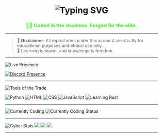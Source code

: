 <h1 align="center">
  <img src="https://readme-typing-svg.demolab.com?font=Fira+Code&size=30&pause=1000&color=00FF00&vCenter=true&multiline=true&width=600&lines=Hey+%F0%9F%91%8B%2C+I'm+Prodigy.;I+Create+The+Best+Selfbots." alt="Typing SVG" />
</h1>

<h3 align="center" style="color: #39ff14;">👨‍💻 Coded in the shadows. Forged for the elite.</h3>

---

> 🚨 **Disclaimer:** All repositories under this account are strictly for educational purposes and ethical use only.  
> 🧠 Learning is power, and knowledge is freedom.

---

<!-- 🎮 Live Presence -->
<img src="https://readme-typing-svg.demolab.com?font=Fira+Code&size=20&pause=1000&color=00FF00&width=600&lines=🎮+Live+Presence" alt="Live Presence" />

[![Discord Presence](https://lanyard.cnrad.dev/api/1396883973543559229?idleMessage=Working%20On%20Illuminati&bg=1a&theme=dark)](https://discord.com/users/1396883973543559229)

---

<!-- 🛠️ Tools of the Trade -->
<img src="https://readme-typing-svg.demolab.com?font=Fira+Code&size=20&pause=1000&color=00FF00&width=600&lines=🛠️+Tools+of+the+Trade" alt="Tools of the Trade" />

![Python](https://img.shields.io/badge/-Python-black?style=flat-square&logo=python)
![HTML](https://img.shields.io/badge/HTML-%23E34F26.svg?logo=html5&logoColor=white)
![CSS](https://img.shields.io/badge/CSS-639?logo=css&logoColor=fff)
![JavaScript](https://img.shields.io/badge/JavaScript-F7DF1E?logo=javascript&logoColor=000)
![Learning Rust](https://img.shields.io/badge/Rust-%23000000.svg?e&logo=rust&logoColor=white)

---

<!-- 👨‍💻 What I'm Currently Coding -->
<img src="https://readme-typing-svg.demolab.com?font=Fira+Code&size=20&pause=1000&color=00FF00&width=600&lines=👨‍💻+What+I'm+Currently+Coding" alt="Currently Coding" />

<img src="https://readme-typing-svg.demolab.com?font=Fira+Code&size=22&pause=1000&color=00FF00&vCenter=true&width=600&lines=Currently+Making+The+Selfbot+'Lucifer'" alt="Currently Coding Status" />

---

<!-- 📈 Cyber Stats -->
<img src="https://readme-typing-svg.demolab.com?font=Fira+Code&size=20&pause=1000&color=00FF00&width=600&lines=📈+Cyber+Stats" alt="Cyber Stats" />

<img src="https://github-readme-stats.vercel.app/api?username=prodigydoesntskid&theme=tokyonight&show_icons=true" />
<img src="https://github-readme-streak-stats.herokuapp.com/?user=prodigydoesntskid&theme=tokyonight" />
<img src="https://github-readme-stats.vercel.app/api/top-langs/?username=prodigydoesntskid&layout=compact&theme=tokyonight" />

---
